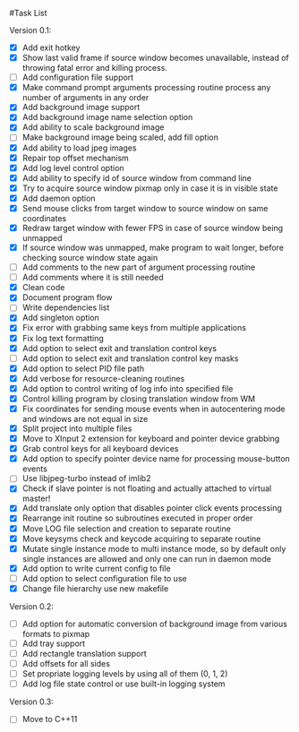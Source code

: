 #Task List

Version 0.1:
- [x] Add exit hotkey
- [x] Show last valid frame if source window becomes unavailable,
 instead of throwing fatal error and killing process.
- [ ] Add configuration file support
- [x] Make command prompt arguments processing routine process any number of 
arguments in any order
- [x] Add background image support
- [x] Add background image name selection option
- [x] Add ability to scale background image
- [ ] Make background image being scaled, add fill option
- [x] Add ability to load jpeg images
- [x] Repair top offset mechanism
- [x] Add log level control option
- [x] Add ability to specify id of source window from command line
- [x] Try to acquire source window pixmap only in case it is in visible state
- [x] Add daemon option
- [x] Send mouse clicks from target window to source window on same coordinates
- [x] Redraw target window with fewer FPS in case of source window being 
unmapped
- [x] If source window was unmapped, make program to wait longer, before 
checking source window state again
- [ ] Add comments to the new part of argument processing routine
- [ ] Add comments where it is still needed
- [x] Clean code
- [x] Document program flow
- [ ] Write dependencies list
- [x] Add singleton option
- [x] Fix error with grabbing same keys from multiple applications
- [x] Fix log text formatting
- [x] Add option to select exit and translation control keys
- [ ] Add option to select exit and translation control key masks
- [x] Add option to select PID file path
- [x] Add verbose for resource-cleaning routines
- [x] Add option to control writing of log info into specified file
- [x] Control killing program by closing translation window from WM
- [x] Fix coordinates for sending mouse events when in autocentering mode and
 windows are not equal in size
- [x] Split project into multiple files
- [x] Move to XInput 2 extension for keyboard and pointer device grabbing
- [x] Grab control keys for all keyboard devices
- [x] Add option to specify pointer device name for processing mouse-button
 events
- [ ] Use libjpeg-turbo instead of imlib2
- [x] Check if slave pointer is not floating and actually attached to virtual
 master!
- [x] Add translate only option that disables pointer click events processing
- [x] Rearrange init routine so subroutines executed in proper order
- [x] Move LOG file selection and creation to separate routine
- [x] Move keysyms check and keycode acquiring to separate routine
- [x] Mutate single instance mode to multi instance mode, so by default only 
 single instances are allowed and only one can run in daemon mode
- [x] Add option to write current config to file
- [ ] Add option to select configuration file to use
- [x] Change file hierarchy use new makefile

Version 0.2:
- [ ] Add option for automatic conversion of background image from various
 formats to pixmap
- [ ] Add tray support
- [ ] Add rectangle translation support
- [ ] Add offsets for all sides
- [ ] Set propriate logging levels by using all of them (0, 1, 2)
- [ ] Add log file state control or use built-in logging system

Version 0.3:
- [ ] Move to C++11